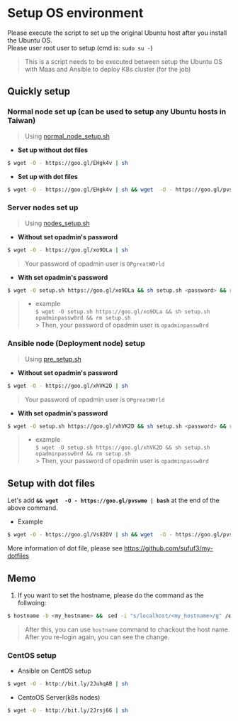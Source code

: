 # Setup OS environment

Please execute the script to set up the original Ubuntu host after you install the Ubuntu OS.  
Please user root user to setup (cmd is: `sudo su -`)  
> This is a script needs to be executed between setup the Ubuntu OS with Maas and Ansible to deploy K8s cluster (for the job)  

## Quickly setup
### Normal node set up (can be used to setup any Ubuntu hosts in Taiwan)
> Using [normal_node_setup.sh](https://github.com/sufuf3/setup_environment/blob/master/normal_node_setup.sh)

- **Set up without dot files**
```sh
$ wget -O - https://goo.gl/EHgk4v | sh
```

- **Set up with dot files**
```sh
$ wget -O - https://goo.gl/EHgk4v | sh && wget  -O - https://goo.gl/pvswme | bash
```


### Server nodes set up
> Using [nodes_setup.sh](https://github.com/sufuf3/setup_environment/blob/master/nodes_setup.sh)

- **Without set opadmin's password**
```sh
$ wget -O - https://goo.gl/xo9DLa | sh
```
> Your password of opadmin user is `OPgreatW0rld`

- **With set opadmin's password**
```sh
$ wget -O setup.sh https://goo.gl/xo9DLa && sh setup.sh <password> && rm setup.sh
```
>   - example  
      ```
      $ wget -O setup.sh https://goo.gl/xo9DLa && sh setup.sh opadminpassw0rd && rm setup.sh
      ```  
      > Then, your password of opadmin user is `opadminpassw0rd`  


### Ansible node (Deployment node) setup
> Using [pre_setup.sh](https://github.com/sufuf3/setup_environment/blob/master/pre_setup.sh)

- **Without set opadmin's password**
```sh
$ wget -O - https://goo.gl/xhVK2D | sh
```
> Your password of opadmin user is `OPgreatW0rld`

- **With set opadmin's password**
```sh
$ wget -O setup.sh https://goo.gl/xhVK2D && sh setup.sh <password> && rm setup.sh
```
>   - example  
      ```
      $ wget -O setup.sh https://goo.gl/xhVK2D && sh setup.sh opadminpassw0rd && rm setup.sh
      ```  
      > Then, your password of opadmin user is `opadminpassw0rd`  

## Setup with dot files
Let's add **`&& wget  -O - https://goo.gl/pvswme | bash`** at the end of the above command.
- Example
```sh
$ wget -O - https://goo.gl/Vs82DV | sh && wget  -O - https://goo.gl/pvswme | bash
```

More information of dot file, please see https://github.com/sufuf3/my-dotfiles

## Memo
1. If you want to set the hostname, please do the command as the follwoing:
```sh
$ hostname -b <my_hostname> &&　sed -i "s/localhost/<my_hostname>/g" /etc/hostname
```
> After this, you can use `hostname` command to chackout the host name. After you re-login again, you can see the change.

### CentOS setup
- Ansible on CentOS setup
```sh
$ wget -O - http://bit.ly/2JuhqAB | sh
```

- CentoOS Server(k8s nodes)
```sh
$ wget -O - http://bit.ly/2Jrsj66 | sh
```
